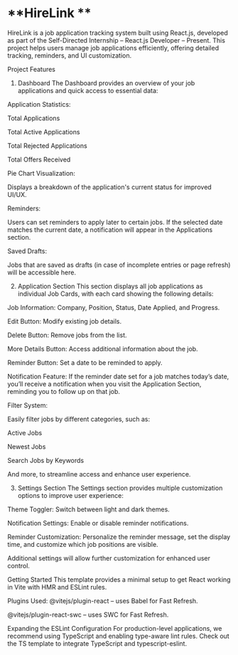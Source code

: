 # **HireLink **
HireLink is a job application tracking system built using React.js, developed as part of the Self-Directed Internship – React.js Developer – Present. This project helps users manage job applications efficiently, offering detailed tracking, reminders, and UI customization.

Project Features
1. Dashboard
The Dashboard provides an overview of your job applications and quick access to essential data:

Application Statistics:

Total Applications

Total Active Applications

Total Rejected Applications

Total Offers Received

Pie Chart Visualization:

Displays a breakdown of the application's current status for improved UI/UX.

Reminders:

Users can set reminders to apply later to certain jobs. If the selected date matches the current date, a notification will appear in the Applications section.

Saved Drafts:

Jobs that are saved as drafts (in case of incomplete entries or page refresh) will be accessible here.

2. Application Section
This section displays all job applications as individual Job Cards, with each card showing the following details:

Job Information: Company, Position, Status, Date Applied, and Progress.

Edit Button: Modify existing job details.

Delete Button: Remove jobs from the list.

More Details Button: Access additional information about the job.

Reminder Button: Set a date to be reminded to apply.

Notification Feature:
If the reminder date set for a job matches today’s date, you’ll receive a notification when you visit the Application Section, reminding you to follow up on that job.

Filter System:

Easily filter jobs by different categories, such as:

Active Jobs

Newest Jobs

Search Jobs by Keywords

And more, to streamline access and enhance user experience.

3. Settings Section
The Settings section provides multiple customization options to improve user experience:

Theme Toggler: Switch between light and dark themes.

Notification Settings: Enable or disable reminder notifications.

Reminder Customization: Personalize the reminder message, set the display time, and customize which job positions are visible.

Additional settings will allow further customization for enhanced user control.

Getting Started
This template provides a minimal setup to get React working in Vite with HMR and ESLint rules.

Plugins Used:
@vitejs/plugin-react – uses Babel for Fast Refresh.

@vitejs/plugin-react-swc – uses SWC for Fast Refresh.

Expanding the ESLint Configuration
For production-level applications, we recommend using TypeScript and enabling type-aware lint rules. Check out the TS template to integrate TypeScript and typescript-eslint.
